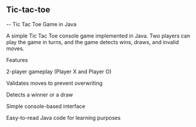 ## Tic-tac-toe
-- Tic Tac Toe Game in Java

A simple Tic Tac Toe console game implemented in Java. Two players can play the game in turns, and the game detects wins, draws, and invalid moves.

Features

2-player gameplay (Player X and Player O)

Validates moves to prevent overwriting

Detects a winner or a draw

Simple console-based interface

Easy-to-read Java code for learning purposes
